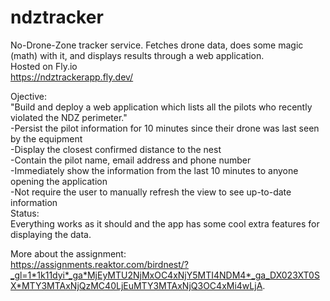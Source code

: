 # ndztracker  
No-Drone-Zone tracker service. Fetches drone data, does some magic (math) with it, and displays results through a web application.  
Hosted on Fly.io  
https://ndztrackerapp.fly.dev/  
  
Ojective:   
"Build and deploy a web application which lists all the pilots who recently violated the NDZ perimeter."   
-Persist the pilot information for 10 minutes since their drone was last seen by the equipment  
-Display the closest confirmed distance to the nest  
-Contain the pilot name, email address and phone number  
-Immediately show the information from the last 10 minutes to anyone opening the application  
-Not require the user to manually refresh the view to see up-to-date information  
Status:  
Everything works as it should and the app has some cool extra features for displaying the data.  
  
More about the assignment:   
https://assignments.reaktor.com/birdnest/?_gl=1*1k11dyi*_ga*MjEyMTU2NjMxOC4xNjY5MTI4NDM4*_ga_DX023XT0SX*MTY3MTAxNjQzMC40LjEuMTY3MTAxNjQ3OC4xMi4wLjA.
